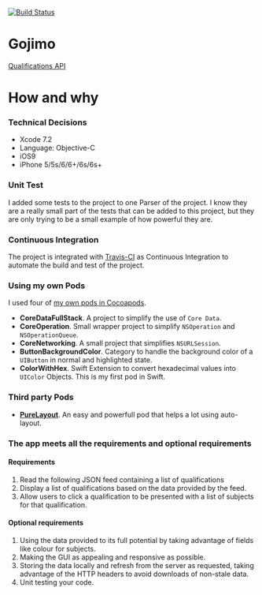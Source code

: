 [![Build Status](https://img.shields.io/travis/GabrielMassana/Gojimo-ObjC/master.svg?style=flat-square)](https://travis-ci.org/GabrielMassana/Gojimo-ObjC)

# Gojimo

[Qualifications API](https://api.gojimo.net/api/v4/qualifications)

# How and why

### Technical Decisions

 - Xcode 7.2
 - Language: Objective-C
 - iOS9
 - iPhone 5/5s/6/6+/6s/6s+
 
### Unit Test

I added some tests to the project to one Parser of the project. I know they are a really small part of the tests that can be added to this project, but they are only trying to be a small example of how powerful they are.

### Continuous Integration

The project is integrated with [Travis-CI](https://travis-ci.org/GabrielMassana/Gojimo-ObjC) as Continuous Integration to automate the build and test of the project.

### Using my own Pods

I used four of [my own pods in Cocoapods](https://cocoapods.org/owners/10374).   
   
- **CoreDataFullStack**. A project to simplify the use of `Core Data`.
- **CoreOperation**. Small wrapper project to simplify `NSOperation` and `NSOperationQueue`.
- **CoreNetworking**. A small project that simplifies `NSURLSession`.
- **ButtonBackgroundColor**. Category to handle the background color of a `UIButton` in normal and highlighted state.
- **ColorWithHex**. Swift Extension to convert hexadecimal values into `UIColor` Objects. This is my first pod in Swift.
	
### Third party Pods

- **[PureLayout](https://cocoapods.org/pods/PureLayout)**. An easy and powerfull pod that helps a lot using auto-layout.

### The app meets all the requirements and optional requirements

#### Requirements

1. Read the following JSON feed containing a list of qualifications
2. Display a list of qualifications based on the data provided by the feed.
3. Allow users to click a qualification to be presented with a list of subjects for that qualification.

#### Optional requirements

1. Using the data provided to its full potential by taking advantage of fields like colour for subjects.
2. Making the GUI as appealing and responsive as possible.
3. Storing the data locally and refresh from the server as requested, taking advantage of the HTTP headers to avoid downloads of non-stale data.
4. Unit testing your code.
